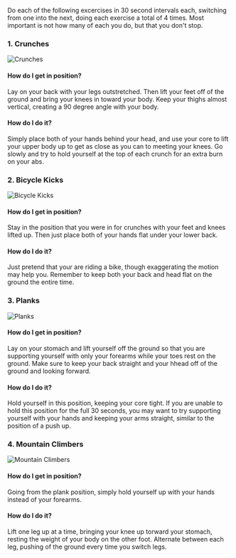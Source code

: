 Do each of the following excercises in 30 second intervals each, switching from one into the next, doing each exercise a total of 4 times. Most important is not how many of each you do, but that you don't stop.

### 1. Crunches

![Crunches](https://thumbs.gfycat.com/GrandNeedyAidi-max-14mb.gif)

#### How do I get in position?

Lay on your back with your legs outstretched. Then lift your feet off of the ground and bring your knees in toward your body. Keep your thighs almost vertical, creating a 90 degree angle with your body.

#### How do I do it?

Simply place both of your hands behind your head, and use your core to lift your upper body up to get as close as you can to meeting your knees. Go slowly and try to hold yourself at the top of each crunch for an extra burn on your abs.

### 2. Bicycle Kicks

![Bicycle Kicks](https://the-optimal-you.com/staging/wp-content/uploads/2018/03/Bicycle-Kick-GIF.gif)

#### How do I get in position?

Stay in the position that you were in for crunches with your feet and knees lifted up. Then just place both of your hands flat under your lower back.

#### How do I do it?

Just pretend that your are riding a bike, though exaggerating the motion may help you. Remember to keep both your back and head flat on the ground the entire time.

### 3. Planks

![Planks](https://www.cheatsheet.com/wp-content/uploads/2016/11/Studio-shot-of-young-woman-doing-plank-exercise.jpg)

#### How do I get in position?

Lay on your stomach and lift yourself off the ground so that you are supporting yourself with only your forearms while your toes rest on the ground. Make sure to keep your back straight and your hhead off of the ground and looking forward.

#### How do I do it?

Hold yourself in this position, keeping your core tight. If you are unable to hold this position for the full 30 seconds, you may want to try supporting yourself with your hands and keeping your arms straight, similar to the position of a push up.

### 4. Mountain Climbers

![Mountain Climbers](https://i.pinimg.com/originals/7c/55/66/7c5566e3f3cf96715a0846852eed0439.gif)

#### How do I get in position?

Going from the plank position, simply hold yourself up with your hands instead of your forearms.

#### How do I do it?

Lift one leg up at a time, bringing your knee up torward your stomach, resting the weight of your body on the other foot. Alternate between each leg, pushing of the ground every time you switch legs.

